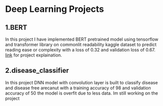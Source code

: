 # Deep Learning Projects
## 1.BERT
In this project I have implemented BERT pretrained model using tensorflow and transformer library on commonlit readability kaggle dataset to predict
reading ease or complexity with a loss of 0.32 and validation loss of 0.67. [link](https://youtu.be/UirtGMGKXjA) for project explaination.

## 2.disease_classifier
In this project DNN model with convolution layer is built to classify disease and disease free arecanut with a training accuracy of 98 and validation accuracy of 50 the model is overfit due to less data. Im still working on the project


